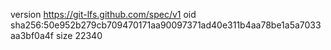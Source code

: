 version https://git-lfs.github.com/spec/v1
oid sha256:50e952b279cb709470171aa90097371ad40e311b4aa78be1a5a7033aa3bf0a4f
size 22340

